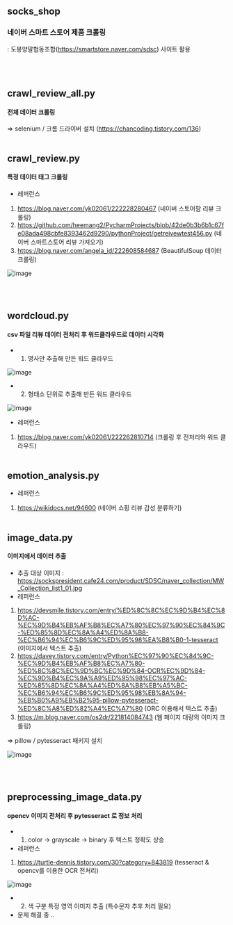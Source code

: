 socks_shop
-----
### 네이버 스마트 스토어 제품 크롤링
: 도봉양말협동조합(https://smartstore.naver.com/sdsc) 사이트 활용
<br><br><br><br>



## crawl_review_all.py
#### 전체 데이터 크롤링
=> selenium / 크롬 드라이버 설치 (https://chancoding.tistory.com/136)
<br> <br>

## crawl_review.py
#### 특정 데이터 태그 크롤링
- 레퍼런스
1. https://blog.naver.com/yk02061/222228280467 (네이버 스토어팜 리뷰 크롤링)
2. https://github.com/heemang2/PycharmProjects/blob/42de0b3b6b1c67fe08ada498cbfe8393462d9290/pythonProject/getreivewtest456.py (네이버 스마트스토어 리뷰 가져오기)
3. https://blog.naver.com/angela_id/222608584687 (BeautifulSoup 데이터 크롤링)

![image](https://user-images.githubusercontent.com/57982899/159191486-9d7d459a-0c2f-4255-9270-597aae04b305.png)

<br><br>

## wordcloud.py
#### csv 파일 리뷰 데이터 전처리 후 워드클라우드로 데이터 시각화
- 1. 명사만 추출해 만든 워드 클라우드

![image](https://user-images.githubusercontent.com/57982899/159191570-3e352a54-20c6-4355-a92e-d26296bf0fe5.png)

- 2. 형태소 단위로 추출해 만든 워드 클라우드

![image](https://user-images.githubusercontent.com/57982899/159191578-91514733-1d54-4cb0-9c7c-548cc5967308.png)

- 레퍼런스
1. https://blog.naver.com/yk02061/222262810714 (크롤링 후 전처리와 워드 클라우드)
<br><br>

## emotion_analysis.py
- 레퍼런스
1. https://wikidocs.net/94600 (네이버 쇼핑 리뷰 감성 분류하기)
<br><br>

## image_data.py
#### 이미지에서 데이터 추출
- 추출 대상 이미지 : https://sockspresident.cafe24.com/product/SDSC/naver_collection/MW_Collection_list1_01.jpg
- 레퍼런스
1. https://devsmile.tistory.com/entry/%ED%8C%8C%EC%9D%B4%EC%8D%AC-%EC%9D%B4%EB%AF%B8%EC%A7%80%EC%97%90%EC%84%9C-%ED%85%8D%EC%8A%A4%ED%8A%B8-%EC%B6%94%EC%B6%9C%ED%95%98%EA%B8%B0-1-tesseract (이미지에서 텍스트 추출)
2. https://davey.tistory.com/entry/Python%EC%97%90%EC%84%9C-%EC%9D%B4%EB%AF%B8%EC%A7%80-%ED%8C%8C%EC%9D%BC%EC%9D%84-OCR%EC%9D%84-%EC%9D%B4%EC%9A%A9%ED%95%98%EC%97%AC-%ED%85%8D%EC%8A%A4%ED%8A%B8%EB%A5%BC-%EC%B6%94%EC%B6%9C%ED%95%98%EB%8A%94-%EB%B0%A9%EB%B2%95-pillow-pytesseract-%ED%8C%A8%ED%82%A4%EC%A7%80 (ORC 이용해서 텍스트 추출)
3. https://m.blog.naver.com/os2dr/221814084743 (웹 페이지 대량의 이미지 크롤링)

=> pillow / pytesseract 패키지 설치

![image](https://user-images.githubusercontent.com/57982899/159191522-f87f5b1e-cbce-485f-8a50-a430953486da.png)


<br><br>

## preprocessing_image_data.py
#### opencv 이미지 전처리 후 pytesseract 로 정보 처리
- 1. color -> grayscale -> binary 후 텍스트 정확도 상승
- 레퍼런스
1. https://turtle-dennis.tistory.com/30?category=843819 (tesseract & opencv를 이용한 OCR 전처리)

![image](https://user-images.githubusercontent.com/57982899/159191555-8e65a6da-413d-40e7-bcb7-a878b9e19a8e.png)

- 2. 색 구분 특정 영역 이미지 추출 (특수문자 추후 처리 필요)
- 문제 해결 중 ..
